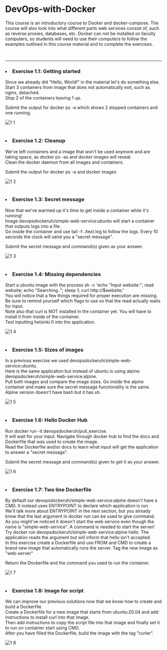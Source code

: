 # DevOps-with-Docker
This course is an introductory course to Docker and docker-compose. The course will also look into what different parts web services consist of, such as reverse proxies, databases, etc. Docker can not be installed on faculty computers, so students will need to use their computers to follow the examples outlined in this course material and to complete the exercises.

<br>
<hr></hr>
<h3><li> Exercise 1.1: Getting started</h3>
Since we already did "Hello, World!" in the material let's do something else.<br>
Start 3 containers from image that does not automatically exit, such as nginx, detached.<br>
Stop 2 of the containers leaving 1 up.

Submit the output for docker ps -a which shows 2 stopped containers and one running.

![1 1](https://user-images.githubusercontent.com/94892289/208758756-94a13180-3bb1-486d-b02c-6dc3aaf9a563.png)
<br> <br>

<h3><li> Exercise 1.2: Cleanup</h3>
We've left containers and a image that won't be used anymore and are taking space, as docker ps -as and docker images will reveal.<br>
Clean the docker daemon from all images and containers.

Submit the output for docker ps -a and docker images

![1 2](https://user-images.githubusercontent.com/94892289/208759409-3d097458-ff9f-4541-b6d6-e58bd12a41ac.png)
<br> <br>

<h3><li> Exercise 1.3: Secret message</h3>
Now that we've warmed up it's time to get inside a container while it's running!<br>
Image devopsdockeruh/simple-web-service:ubuntu will start a container that outputs logs into a file. <br>
Go inside the container and use tail -f ./text.log to follow the logs. Every 10 seconds the clock will send you a "secret message".

Submit the secret message and command(s) given as your answer.

![1 3](https://user-images.githubusercontent.com/94892289/208759598-ae613788-f463-4ae7-a932-71bf21bf956c.png)
<br> <br>
  
<h3><li> Exercise 1.4: Missing dependencies</h3>
Start a ubuntu image with the process sh -c 'echo "Input website:"; read website; echo "Searching.."; sleep 1; curl http://$website;'<br>
You will notice that a few things required for proper execution are missing. <br>
Be sure to remind yourself which flags to use so that the read actually waits for input.<br>
Note also that curl is NOT installed in the container yet. You will have to install it from inside of the container.<br>
Test inputting helsinki.fi into the application.
  
![1 4](https://user-images.githubusercontent.com/94892289/208760846-9512f187-401d-45d2-b912-f1b7bf0bf270.png)
<br> <br>

<h3><li> Exercise 1.5: Sizes of images</h3>
In a previous exercise we used devopsdockeruh/simple-web-service:ubuntu.<br>
Here is the same application but instead of ubuntu is using alpine: devopsdockeruh/simple-web-service:alpine.<br>
Pull both images and compare the image sizes. Go inside the alpine container and make sure the secret message functionality is the same.<br>
  Alpine version doesn't have bash but it has sh.
  
![1 5](https://user-images.githubusercontent.com/94892289/208764609-5963ce75-aacb-47b1-8c99-dbd3a2bef420.png)
<br> <br>
  
<h3><li>Exercise 1.6: Hello Docker Hub</h3>
Run docker run -it devopsdockeruh/pull_exercise.<br>
It will wait for your input. Navigate through docker hub to find the docs and Dockerfile that was used to create the image.<br>
Read the Dockerfile and/or docs to learn what input will get the application to answer a "secret message".

Submit the secret message and command(s) given to get it as your answer.

![1 6](https://user-images.githubusercontent.com/94892289/208764836-c495d620-3446-450e-87b4-de6c52c79b29.png)
<br> <br>

<h3><li>Exercise 1.7: Two line Dockerfile</h3>
By default our devopsdockeruh/simple-web-service:alpine doesn't have a CMD. It instead uses ENTRYPOINT to declare which application is run.<br>
We'll talk more about ENTRYPOINT in the next section, but you already know that the last argument in docker run can be used to give command.<br>
As you might've noticed it doesn't start the web service even though the name is "simple-web-service". A command is needed to start the server!<br>
Try docker run devopsdockeruh/simple-web-service:alpine hello. The application reads the argument but will inform that hello isn't accepted.<br>
In this exercise create a Dockerfile and use FROM and CMD to create a brand new image that automatically runs the server. Tag the new image as "web-server"

Return the Dockerfile and the command you used to run the container.
  
![1 7](https://user-images.githubusercontent.com/94892289/208766075-b4774037-b9a9-417e-a11c-a87911eaf9c5.png)
<br> <br>
  
<h3><li>Exercise 1.8: Image for script</h3>
We can improve our previous solutions now that we know how to create and build a Dockerfile.<br>
Create a Dockerfile for a new image that starts from ubuntu:20.04 and add instructions to install curl into that image. <br>
Then add instructions to copy the script file into that image and finally set it to run on container start using CMD.<br>
After you have filled the Dockerfile, build the image with the tag "curler".<br>

![1 8](https://user-images.githubusercontent.com/94892289/208766420-60bc919d-c2a4-4948-9f75-a3c453c5c356.png)
